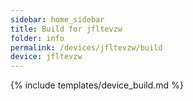 ```yaml
---
sidebar: home_sidebar
title: Build for jfltevzw
folder: info
permalink: /devices/jfltevzw/build
device: jfltevzw
---
```

{% include templates/device_build.md %}
